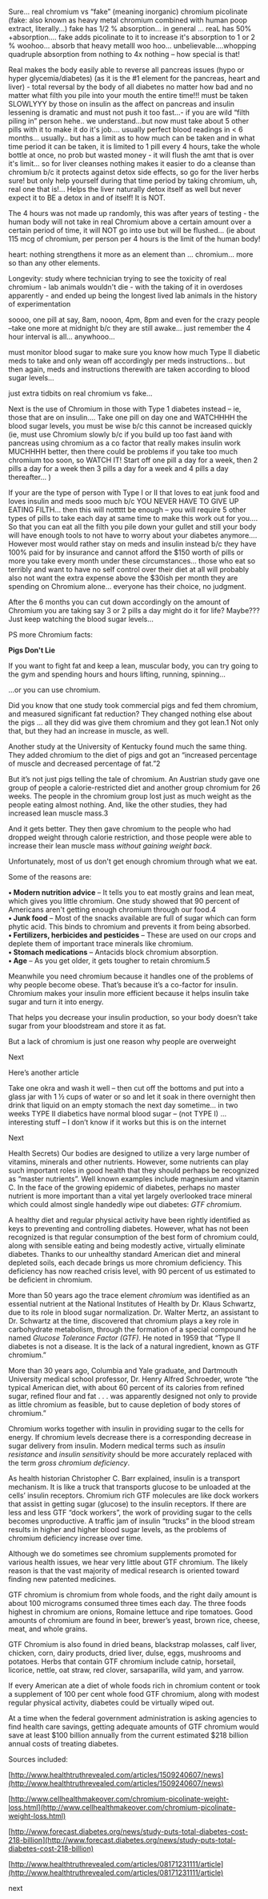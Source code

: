Sure... real chromium vs “fake” (meaning inorganic) chromium picolinate (fake: also known as heavy metal chromium combined with human poop extract, literally...)  fake has 1/2 % absorption... in general ... reaL has 50% +absorption.... fake adds picolinate to it to increase it's absorption to 1 or 2 %  woohoo... absorb that heavy metalll woo hoo... unbelievable....whopping quadruple absorption from nothing to 4x nothing – how special is that!

Real makes the body easily able to reverse all pancreas issues (hypo or hyper glycemia/diabetes) (as it is the #1 element for the pancreas, heart and liver)  - total reversal by the body of all diabetes no matter how bad and no matter what filth you pile into your mouth the entire time!!!  must be taken SLOWLYYY by those on insulin as the affect on pancreas and insulin lessening is dramatic and must not push it too fast...-  if you are wild “filth piling in” person hehe.. we understand...but now must take about 5 other pills with it to make it do it's job.... usually perfect blood readings in < 6 months... usually..  but has a limit as to how much can be taken and in what time period it can be taken, it is limited to 1 pill every 4 hours, take the whole bottle at once, no prob but wasted money - it will flush the amt that is over it's limit... so for liver cleanses nothing makes it easier to do a cleanse than chromium b/c it protects against detox side effects, so go for the liver herbs sure! but only help yourself during that time period by taking chromium, uh, real one that is!... Helps the liver naturally detox itself as well but never expect it to BE a detox in and of itself! It is NOT.

The 4 hours was not made up randomly, this was after years of testing -  the human body will not take in real Chromium above a certain amount over a certain period of time, it will NOT go into use but will be flushed… (ie about 115 mcg of chromium, per person per 4 hours is the limit of the human body!

heart:  nothing strengthens it more as an element than ... chromium...  more so than any other elements.

Longevity:   study where technician trying to see the toxicity of real chromium - lab animals wouldn't die - with the taking of it in overdoses apparently - and ended up being the longest lived lab animals in the history of experimentation

soooo, one pill at say, 8am, nooon, 4pm, 8pm and even for the crazy people –take one more  at midnight b/c they are still awake… just remember the 4 hour interval is all... anywhooo...

must monitor blood sugar to make sure you know how much Type II diabetic meds to take and only wean off accordingly per meds instructions… but then again, meds and instructions therewith are taken according to blood sugar levels…

 just extra tidbits on real chromium vs fake…

Next is the use of Chromium in those with Type 1 diabetes instead – ie, those that are on insulin…. Take one pill on day one and WATCHHHH the blood sugar levels, you must be wise b/c this cannot be increased quickly (ie, must use Chromium slowly b/c if you build up too fast àand with pancreas using chromium as a co factor that really makes insulin work MUCHHHH better, then there could be problems if you take too much chromium too soon, so WATCH IT!   Start off one pill a day for a week, then 2 pills a day for a week then 3 pills a day for a week and 4 pills a day thereafter… )

If your are the type of person with Type I or II that loves to eat junk food and loves insulin and meds sooo much b/c YOU NEVER HAVE TO GIVE UP EATING FILTH… then this will nottttt be enough – you will require 5 other types of pills to take each day at same time to make this work out for you…. So that you can eat all the filth you pile down your gullet and still your body will have enough tools to not have to worry about your diabetes anymore…. However most would rather stay on meds and insulin instead b/c they have 100% paid for by insurance and cannot afford the $150 worth of pills or more you take every month under these circumstances… those who eat so terribly and want to have no self control over their diet at all will probably also not want the extra expense above the $30ish per month they are spending on Chromium alone… everyone has their choice, no judgment. 

  
After the 6 months you can cut down accordingly on the amount of Chromium you are taking say 3 or 2 pills a day might do it for life? Maybe??? Just keep watching the blood sugar levels…

  
 PS more Chromium facts:

**Pigs Don't Lie**

If you want to fight fat and keep a lean, muscular body, you can try going to the gym and spending hours and hours lifting, running, spinning…

…or you can use chromium.

Did you know that one study took commercial pigs and fed them chromium, and measured significant fat reduction? They changed nothing else about the pigs … all they did was give them chromium and they got lean.1 Not only that, but they had an increase in muscle, as well.

Another study at the University of Kentucky found much the same thing. They added chromium to the diet of pigs and got an “increased percentage of muscle and decreased percentage of fat.”2

But it’s not just pigs telling the tale of chromium. An Austrian study gave one group of people a calorie-restricted diet and another group chromium for 26 weeks. The people in the chromium group lost just as much weight as the people eating almost nothing. And, like the other studies, they had increased lean muscle mass.3

And it gets better. They then gave chromium to the people who had dropped weight through calorie restriction, and those people were able to increase their lean muscle mass _without gaining weight back_.

Unfortunately, most of us don't get enough chromium through what we eat.

Some of the reasons are:

**• Modern nutrition advice** – It tells you to eat mostly grains and lean meat, which gives you little chromium. One study showed that 90 percent of Americans aren't getting enough chromium through our food.4  
**• Junk food** – Most of the snacks available are full of sugar which can form phytic acid. This binds to chromium and prevents it from being absorbed.  
**• Fertilizers, herbicides and pesticides** – These are used on our crops and deplete them of important trace minerals like chromium.  
**• Stomach medications** – Antacids block chromium absorption.  
**• Age** – As you get older, it gets tougher to retain chromium.5

Meanwhile you need chromium because it handles one of the problems of why people become obese. That’s because it’s a co-factor for insulin. Chromium makes your insulin more efficient because it helps insulin take sugar and turn it into energy.

That helps you decrease your insulin production, so your body doesn’t take sugar from your bloodstream and store it as fat.

But a lack of chromium is just one reason why people are overweight

Next

Here’s another article

Take one okra and wash it well – then cut off the bottoms and put into a glass jar with 1 ½ cups of water or so and let it soak in there overnight then drink that liquid on an empty stomach the next day sometime… in two weeks TYPE II diabetics have normal blood sugar – (not TYPE I)  … interesting stuff – I don’t know if it works but this is on the internet

Next

Health Secrets) Our bodies are designed to utilize a very large number of vitamins, minerals and other nutrients.  However, some nutrients can play such important roles in good health that they should perhaps be recognized as “master nutrients”.  Well known examples include magnesium and vitamin C. In the face of the growing epidemic of diabetes, perhaps no master nutrient is more important than a vital yet largely overlooked trace mineral which could almost single handedly wipe out diabetes: _GTF chromium_.

A healthy diet and regular physical activity have been rightly identified as keys to preventing and controlling diabetes.  However, what has not been recognized is that regular consumption of the best form of chromium could, along with sensible eating and being modestly active, virtually eliminate diabetes. Thanks to our unhealthy standard American diet and mineral depleted soils, each decade brings us more chromium deficiency. This deficiency has now reached crisis level, with 90 percent of us estimated to be deficient in chromium.

More than 50 years ago the trace element _chromium_ was identified as an essential nutrient at the National Institutes of Health by Dr. Klaus Schwartz, due to its role in blood sugar normalization.  Dr. Walter Mertz, an assistant to Dr. Schwartz at the time, discovered that chromium plays a key role in carbohydrate metabolism,  through the formation of a special compound he named _Glucose Tolerance Factor (GTF)._  He noted in 1959 that “Type II diabetes is not a disease. It is the lack of a natural ingredient, known as GTF chromium.”

More than 30 years ago, Columbia and Yale graduate, and Dartmouth University medical school professor, Dr. Henry Alfred Schroeder, wrote “the typical American diet, with about 60 percent of its calories from refined sugar, refined flour and fat . . . was apparently designed not only to provide as little chromium as feasible, but to cause depletion of body stores of chromium.”

Chromium works together with insulin in providing sugar to the cells for energy.  If chromium levels decrease there is a corresponding decrease in sugar delivery from insulin.  Modern medical terms such as _insulin resistance_ and _insulin sensitivity_ should be more accurately replaced with the term _gross chromium deficiency_.

As health historian Christopher C. Barr explained, insulin is a transport mechanism.  It is like a truck that transports glucose to be unloaded at the cells’ insulin receptors.  Chromium rich GTF molecules are like dock workers that assist in getting sugar (glucose) to the insulin receptors.  If there are less and less GTF “dock workers”, the work of providing sugar to the cells becomes unproductive.   A traffic jam of insulin “trucks” in the blood stream results in higher and higher blood sugar levels, as the problems of chromium deficiency increase over time.

Although we do sometimes see chromium supplements promoted for various health issues, we hear very little about GTF chromium.  The likely reason is that the vast majority of medical research is oriented toward finding new patented medicines.

GTF chromium is chromium from whole foods, and the right daily amount is about 100 micrograms consumed three times each day.  The three foods highest in chromium are onions, Romaine lettuce and ripe tomatoes.  Good amounts of chromium are found in beer, brewer’s yeast, brown rice, cheese, meat, and whole grains.

GTF Chromium is also found in dried beans, blackstrap molasses, calf liver, chicken, corn, dairy products, dried liver, dulse, eggs, mushrooms and potatoes.  Herbs that contain GTF chromium include catnip, horsetail, licorice, nettle, oat straw, red clover, sarsaparilla, wild yam, and yarrow.

If every American ate a diet of whole foods rich in chromium content or took a supplement of 100 per cent whole food GTF chromium, along with modest regular physical activity, diabetes could be virtually wiped out.

At a time when the federal government administration is asking agencies to find health care savings, getting adequate amounts of GTF chromium would save at least $100 billion annually from the current estimated $218 billion annual costs of treating diabetes.

Sources included:

[http://www.healthtruthrevealed.com/articles/1509240607/news](http://www.healthtruthrevealed.com/articles/1509240607/news)

[http://www.cellhealthmakeover.com/chromium-picolinate-weight-loss.html](http://www.cellhealthmakeover.com/chromium-picolinate-weight-loss.html)

[http://www.forecast.diabetes.org/news/study-puts-total-diabetes-cost-218-billion](http://www.forecast.diabetes.org/news/study-puts-total-diabetes-cost-218-billion)

[http://www.healthtruthrevealed.com/articles/08171231111/article](http://www.healthtruthrevealed.com/articles/08171231111/article)

next